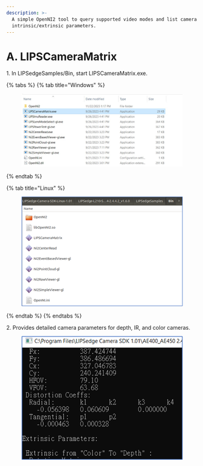 ```yaml
---
description: >-
  A simple OpenNI2 tool to query supported video modes and list camera
  intrinsic/extrinsic parameters.
---
```


# A. LIPSCameraMatrix

1\. In LIPSedgeSamples/Bin, start LIPSCameraMatrix.exe.

{% tabs %}
{% tab title="Windows" %}
<figure><img src="../../.gitbook/assets/global_camera/sample_codes/image (11).png" alt=""><figcaption></figcaption></figure>
{% endtab %}

{% tab title="Linux" %}
<figure><img src="../../.gitbook/assets/global_camera/sample_codes/image (10).png" alt=""><figcaption></figcaption></figure>
{% endtab %}
{% endtabs %}

2\. Provides detailed camera parameters for depth, IR, and color cameras.

<figure><img src="../../.gitbook/assets/global_camera/sample_codes/image (33).png" alt=""><figcaption></figcaption></figure>
